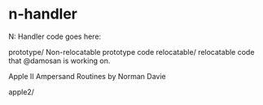 n-handler
=========

N: Handler code goes here:

prototype/ 	Non-relocatable prototype code
relocatable/	relocatable code that @damosan is working on.



Apple II Ampersand Routines by Norman Davie

apple2/


